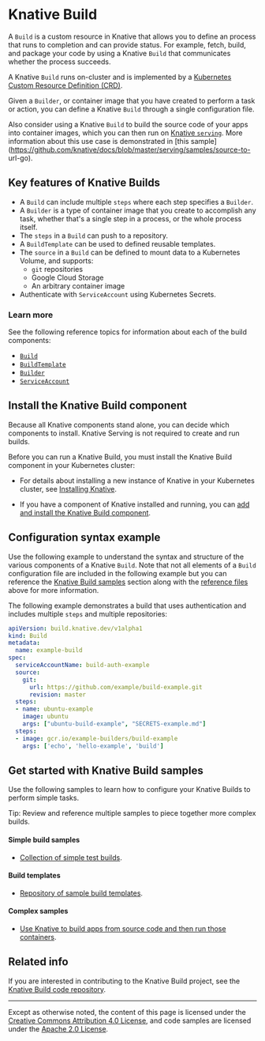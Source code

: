 # Knative Build

A `Build` is a custom resource in Knative that allows you to define an process
that runs to completion and can provide status. For example, fetch, build, and
package your code by using a Knative `Build` that communicates whether the
process succeeds.

A Knative `Build` runs on-cluster and is implemented by a
[Kubernetes Custom Resource Definition (CRD)](https://kubernetes.io/docs/concepts/extend-kubernetes/api-extension/custom-resources/).

Given a `Builder`, or container image that you have created to perform a task
or action, you can define a Knative `Build` through a single configuration file.

Also consider using a Knative `Build` to build the source code of your apps into
container images, which you can then run on
[Knative `serving`](https://github.com/knative/docs/blob/master/serving/README.md).
More information about this use case is demonstrated in
[this sample](https://github.com/knative/docs/blob/master/serving/samples/source-to-
url-go).

## Key features of Knative Builds

* A `Build` can include multiple `steps` where each step specifies a `Builder`.
* A `Builder` is a type of container image that you create to accomplish any
  task, whether that's a single step in a process, or the whole process itself.
* The `steps` in a `Build` can push to a repository.
* A `BuildTemplate` can be used to defined reusable templates.
* The  `source` in a  `Build` can be defined to mount data to a Kubernetes
  Volume, and supports:
     * `git` repositories
     * Google Cloud Storage
     * An arbitrary container image
* Authenticate with `ServiceAccount` using Kubernetes Secrets.

### Learn more

See the following reference topics for information about each of the build
components:

* [`Build`](https://github.com/knative/docs/blob/master/build/builds.md)
* [`BuildTemplate`](https://github.com/knative/docs/blob/master/build/build-templates.md)
* [ `Builder`](https://github.com/knative/docs/blob/master/build/builder-contract.md)
* [`ServiceAccount`](https://github.com/knative/docs/blob/master/build/auth.md)

## Install the Knative Build component

Because all Knative components stand alone, you can decide which components to
install. Knative Serving is not required to create and run builds.

Before you can run a Knative Build, you must install the Knative Build
component in your Kubernetes cluster:

* For details about installing a new instance of Knative in your Kubernetes
  cluster, see [Installing Knative](../install/README.md).

* If you have a component of Knative installed and running, you can
  [add and install the Knative Build component](installing-build-component.md).

## Configuration syntax example

Use the following example to understand the syntax and structure of the various
components of a Knative `Build`. Note that not all elements of a `Build`
configuration file are included in the following example but you can reference
the [Knative Build samples](#get-started-with-knative-build-samples) section
along with the [reference files](#learn-more) above for more information.

The following example demonstrates a build that uses authentication and includes
multiple `steps` and multiple repositories:

```yaml
apiVersion: build.knative.dev/v1alpha1
kind: Build
metadata:
  name: example-build
spec:
  serviceAccountName: build-auth-example
  source:
    git:
      url: https://github.com/example/build-example.git
      revision: master
  steps:
  - name: ubuntu-example
    image: ubuntu
    args: ["ubuntu-build-example", "SECRETS-example.md"]
  steps:
  - image: gcr.io/example-builders/build-example
    args: ['echo', 'hello-example', 'build']
```


## Get started with Knative Build samples

Use the following samples to learn how to configure your Knative Builds to
perform simple tasks.

Tip: Review and reference multiple samples to piece together more complex builds.

#### Simple build samples

* [Collection of simple test builds](https://github.com/knative/build/tree/master/test).

#### Build templates

 * [Repository of sample build templates](https://github.com/knative/build-templates).

 #### Complex samples

 * [Use Knative to build apps from source code and then run those containers](https://github.com/knative/docs/blob/master/serving/samples/source-to-url-go).


 ## Related info

 If you are interested in contributing to the Knative Build project, see the
 [Knative Build code repository](https://github.com/knative/build).

---

Except as otherwise noted, the content of this page is licensed under the
[Creative Commons Attribution 4.0 License](https://creativecommons.org/licenses/by/4.0/),
and code samples are licensed under the
[Apache 2.0 License](https://www.apache.org/licenses/LICENSE-2.0).
